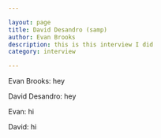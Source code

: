 ```yaml
---

layout: page
title: David Desandro (samp)
author: Evan Brooks
description: this is this interview I did
category: interview

---
```


Evan Brooks: hey

David Desandro: hey

Evan: hi

David: hi